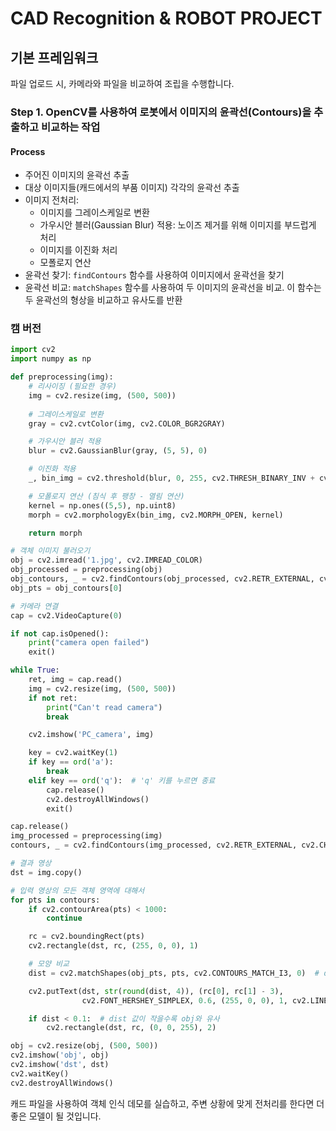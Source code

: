 # CAD Recognition & ROBOT PROJECT


## 기본 프레임워크

파일 업로드 시, 카메라와 파일을 비교하여 조립을 수행합니다.

### Step 1. OpenCV를 사용하여 로봇에서 이미지의 윤곽선(Contours)을 추출하고 비교하는 작업

#### Process
- 주어진 이미지의 윤곽선 추출
- 대상 이미지들(캐드에서의 부품 이미지) 각각의 윤곽선 추출
- 이미지 전처리:
  - 이미지를 그레이스케일로 변환
  - 가우시안 블러(Gaussian Blur) 적용: 노이즈 제거를 위해 이미지를 부드럽게 처리
  - 이미지를 이진화 처리
  - 모폴로지 연산
- 윤곽선 찾기: `findContours` 함수를 사용하여 이미지에서 윤곽선을 찾기
- 윤곽선 비교: `matchShapes` 함수를 사용하여 두 이미지의 윤곽선을 비교. 이 함수는 두 윤곽선의 형상을 비교하고 유사도를 반환




### 캠 버전

```python
import cv2
import numpy as np

def preprocessing(img):
    # 리사이징 (필요한 경우)
    img = cv2.resize(img, (500, 500))
    
    # 그레이스케일로 변환
    gray = cv2.cvtColor(img, cv2.COLOR_BGR2GRAY)

    # 가우시안 블러 적용
    blur = cv2.GaussianBlur(gray, (5, 5), 0)

    # 이진화 적용
    _, bin_img = cv2.threshold(blur, 0, 255, cv2.THRESH_BINARY_INV + cv2.THRESH_OTSU)

    # 모폴로지 연산 (침식 후 팽창 - 열림 연산)
    kernel = np.ones((5,5), np.uint8)
    morph = cv2.morphologyEx(bin_img, cv2.MORPH_OPEN, kernel)

    return morph

# 객체 이미지 불러오기
obj = cv2.imread('1.jpg', cv2.IMREAD_COLOR)
obj_processed = preprocessing(obj)
obj_contours, _ = cv2.findContours(obj_processed, cv2.RETR_EXTERNAL, cv2.CHAIN_APPROX_NONE)
obj_pts = obj_contours[0]

# 카메라 연결
cap = cv2.VideoCapture(0)

if not cap.isOpened():
    print("camera open failed")
    exit()

while True:
    ret, img = cap.read()
    img = cv2.resize(img, (500, 500))
    if not ret:
        print("Can't read camera")
        break

    cv2.imshow('PC_camera', img)

    key = cv2.waitKey(1)
    if key == ord('a'):
        break
    elif key == ord('q'):  # 'q' 키를 누르면 종료
        cap.release()
        cv2.destroyAllWindows()
        exit()

cap.release()
img_processed = preprocessing(img)
contours, _ = cv2.findContours(img_processed, cv2.RETR_EXTERNAL, cv2.CHAIN_APPROX_NONE)

# 결과 영상
dst = img.copy()

# 입력 영상의 모든 객체 영역에 대해서
for pts in contours:
    if cv2.contourArea(pts) < 1000:
        continue

    rc = cv2.boundingRect(pts)
    cv2.rectangle(dst, rc, (255, 0, 0), 1)

    # 모양 비교
    dist = cv2.matchShapes(obj_pts, pts, cv2.CONTOURS_MATCH_I3, 0)  # dist 값으로 유사도 측정

    cv2.putText(dst, str(round(dist, 4)), (rc[0], rc[1] - 3),
                cv2.FONT_HERSHEY_SIMPLEX, 0.6, (255, 0, 0), 1, cv2.LINE_AA)

    if dist < 0.1:  # dist 값이 작을수록 obj와 유사
        cv2.rectangle(dst, rc, (0, 0, 255), 2)

obj = cv2.resize(obj, (500, 500))
cv2.imshow('obj', obj)
cv2.imshow('dst', dst)
cv2.waitKey()
cv2.destroyAllWindows()
```

캐드 파일을 사용하여 객체 인식 데모를 실습하고, 주변 상황에 맞게 전처리를 한다면 더 좋은 모델이 될 것입니다.
